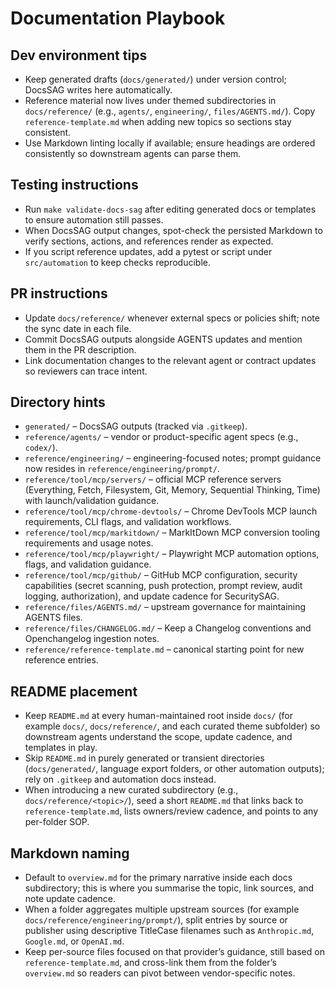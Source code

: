 # Documentation Playbook

## Dev environment tips
- Keep generated drafts (`docs/generated/`) under version control; DocsSAG writes here automatically.
- Reference material now lives under themed subdirectories in `docs/reference/` (e.g., `agents/`, `engineering/`, `files/AGENTS.md/`). Copy `reference-template.md` when adding new topics so sections stay consistent.
- Use Markdown linting locally if available; ensure headings are ordered consistently so downstream agents can parse them.

## Testing instructions
- Run `make validate-docs-sag` after editing generated docs or templates to ensure automation still passes.
- When DocsSAG output changes, spot-check the persisted Markdown to verify sections, actions, and references render as expected.
- If you script reference updates, add a pytest or script under `src/automation` to keep checks reproducible.

## PR instructions
- Update `docs/reference/` whenever external specs or policies shift; note the sync date in each file.
- Commit DocsSAG outputs alongside AGENTS updates and mention them in the PR description.
- Link documentation changes to the relevant agent or contract updates so reviewers can trace intent.

## Directory hints
- `generated/` – DocsSAG outputs (tracked via `.gitkeep`).
- `reference/agents/` – vendor or product-specific agent specs (e.g., `codex/`).
- `reference/engineering/` – engineering-focused notes; prompt guidance now resides in `reference/engineering/prompt/`.
- `reference/tool/mcp/servers/` – official MCP reference servers (Everything, Fetch, Filesystem, Git, Memory, Sequential Thinking, Time) with launch/validation guidance.
- `reference/tool/mcp/chrome-devtools/` – Chrome DevTools MCP launch requirements, CLI flags, and validation workflows.
- `reference/tool/mcp/markitdown/` – MarkItDown MCP conversion tooling requirements and usage notes.
- `reference/tool/mcp/playwright/` – Playwright MCP automation options, flags, and validation guidance.
- `reference/tool/mcp/github/` – GitHub MCP configuration, security capabilities (secret scanning, push protection, prompt review, audit logging, authorization), and update cadence for SecuritySAG.
- `reference/files/AGENTS.md/` – upstream governance for maintaining AGENTS files.
- `reference/files/CHANGELOG.md/` – Keep a Changelog conventions and Openchangelog ingestion notes.
- `reference/reference-template.md` – canonical starting point for new reference entries.

## README placement
- Keep `README.md` at every human-maintained root inside `docs/` (for example `docs/`, `docs/reference/`, and each curated theme subfolder) so downstream agents understand the scope, update cadence, and templates in play.
- Skip `README.md` in purely generated or transient directories (`docs/generated/`, language export folders, or other automation outputs); rely on `.gitkeep` and automation docs instead.
- When introducing a new curated subdirectory (e.g., `docs/reference/<topic>/`), seed a short `README.md` that links back to `reference-template.md`, lists owners/review cadence, and points to any per-folder SOP.

## Markdown naming
- Default to `overview.md` for the primary narrative inside each docs subdirectory; this is where you summarise the topic, link sources, and note update cadence.
- When a folder aggregates multiple upstream sources (for example `docs/reference/engineering/prompt/`), split entries by source or publisher using descriptive TitleCase filenames such as `Anthropic.md`, `Google.md`, or `OpenAI.md`.
- Keep per-source files focused on that provider’s guidance, still based on `reference-template.md`, and cross-link them from the folder’s `overview.md` so readers can pivot between vendor-specific notes.
